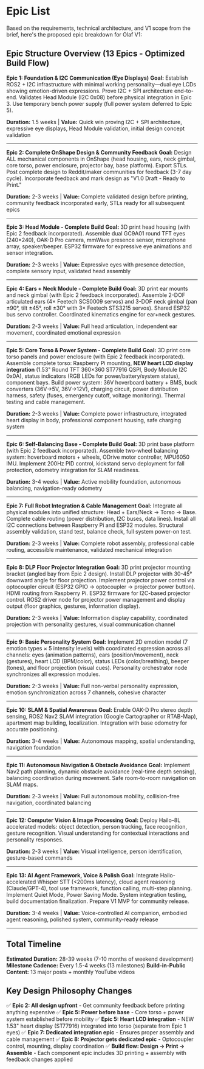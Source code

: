 # Epic List

Based on the requirements, technical architecture, and V1 scope from the brief, here's the proposed epic breakdown for Olaf V1:

## Epic Structure Overview (13 Epics - Optimized Build Flow)

**Epic 1: Foundation & I2C Communication (Eye Displays)**
**Goal:** Establish ROS2 + I2C infrastructure with minimal working personality—dual eye LCDs showing emotion-driven expressions. Prove I2C + SPI architecture end-to-end. Validates Head Module (I2C 0x08) before physical integration in Epic 3. Use temporary bench power supply (full power system deferred to Epic 5).

**Duration:** 1.5 weeks | **Value:** Quick win proving I2C + SPI architecture, expressive eye displays, Head Module validation, initial design concept validation

---

**Epic 2: Complete OnShape Design & Community Feedback**
**Goal:** Design ALL mechanical components in OnShape (head housing, ears, neck gimbal, core torso, power enclosure, projector bay, base platform). Export STLs. Post complete design to Reddit/maker communities for feedback (3-7 day cycle). Incorporate feedback and mark design as "V1.0 Draft - Ready to Print."

**Duration:** 2-3 weeks | **Value:** Complete validated design before printing, community feedback incorporated early, STLs ready for all subsequent epics

---

**Epic 3: Head Module - Complete Build**
**Goal:** 3D print head housing (with Epic 2 feedback incorporated). Assemble dual GC9A01 round TFT eyes (240×240), OAK-D Pro camera, mmWave presence sensor, microphone array, speaker/beeper. ESP32 firmware for expressive eye animations and sensor integration.

**Duration:** 2-3 weeks | **Value:** Expressive eyes with presence detection, complete sensory input, validated head assembly

---

**Epic 4: Ears + Neck Module - Complete Build**
**Goal:** 3D print ear mounts and neck gimbal (with Epic 2 feedback incorporated). Assemble 2-DOF articulated ears (4× Feetech SCS0009 servos) and 3-DOF neck gimbal (pan ±90°, tilt ±45°, roll ±30° with 3× Feetech STS3215 servos). Shared ESP32 bus servo controller. Coordinated kinematics engine for ear+neck gestures.

**Duration:** 2-3 weeks | **Value:** Full head articulation, independent ear movement, coordinated emotional expression

---

**Epic 5: Core Torso & Power System - Complete Build**
**Goal:** 3D print core torso panels and power enclosure (with Epic 2 feedback incorporated). Assemble complete torso: Raspberry Pi mounting, **NEW heart LCD display integration** (1.53" Round TFT 360×360 ST77916 QSPI, Body Module I2C 0x0A), status indicators (RGB LEDs for power/battery/system status), component bays. Build power system: 36V hoverboard battery + BMS, buck converters (36V→5V, 36V→12V), charging circuit, power distribution harness, safety (fuses, emergency cutoff, voltage monitoring). Thermal testing and cable management.

**Duration:** 2-3 weeks | **Value:** Complete power infrastructure, integrated heart display in body, professional component housing, safe charging system

---

**Epic 6: Self-Balancing Base - Complete Build**
**Goal:** 3D print base platform (with Epic 2 feedback incorporated). Assemble two-wheel balancing system: hoverboard motors + wheels, ODrive motor controller, MPU6050 IMU. Implement 200Hz PID control, kickstand servo deployment for fall protection, odometry integration for SLAM readiness.

**Duration:** 3-4 weeks | **Value:** Active mobility foundation, autonomous balancing, navigation-ready odometry

---

**Epic 7: Full Robot Integration & Cable Management**
**Goal:** Integrate all physical modules into unified structure: Head + Ears/Neck → Torso → Base. Complete cable routing (power distribution, I2C buses, data lines). Install all I2C connections between Raspberry Pi and ESP32 modules. Structural assembly validation, stand test, balance check, full system power-on test.

**Duration:** 2-3 weeks | **Value:** Complete robot assembly, professional cable routing, accessible maintenance, validated mechanical integration

---

**Epic 8: DLP Floor Projector Integration**
**Goal:** 3D print projector mounting bracket (angled bay from Epic 2 design). Install DLP projector with 30-45° downward angle for floor projection. Implement projector power control via optocoupler circuit (ESP32 GPIO → optocoupler → projector power button). HDMI routing from Raspberry Pi. ESP32 firmware for I2C-based projector control. ROS2 driver node for projector power management and display output (floor graphics, gestures, information display).

**Duration:** 2-3 weeks | **Value:** Information display capability, coordinated projection with personality gestures, visual communication channel

---

**Epic 9: Basic Personality System**
**Goal:** Implement 2D emotion model (7 emotion types × 5 intensity levels) with coordinated expression across all channels: eyes (animation patterns), ears (position/movement), neck (gestures), heart LCD (BPM/color), status LEDs (color/breathing), beeper (tones), and floor projection (visual cues). Personality orchestrator node synchronizes all expression modules.

**Duration:** 2-3 weeks | **Value:** Full non-verbal personality expression, emotion synchronization across 7 channels, cohesive character

---

**Epic 10: SLAM & Spatial Awareness**
**Goal:** Enable OAK-D Pro stereo depth sensing, ROS2 Nav2 SLAM integration (Google Cartographer or RTAB-Map), apartment map building, localization. Integration with base odometry for accurate positioning.

**Duration:** 3-4 weeks | **Value:** Autonomous mapping, spatial understanding, navigation foundation

---

**Epic 11: Autonomous Navigation & Obstacle Avoidance**
**Goal:** Implement Nav2 path planning, dynamic obstacle avoidance (real-time depth sensing), balancing coordination during movement. Safe room-to-room navigation on SLAM maps.

**Duration:** 2-3 weeks | **Value:** Full autonomous mobility, collision-free navigation, coordinated balancing

---

**Epic 12: Computer Vision & Image Processing**
**Goal:** Deploy Hailo-8L accelerated models: object detection, person tracking, face recognition, gesture recognition. Visual understanding for contextual interactions and personality responses.

**Duration:** 2-3 weeks | **Value:** Visual intelligence, person identification, gesture-based commands

---

**Epic 13: AI Agent Framework, Voice & Polish**
**Goal:** Integrate Hailo-accelerated Whisper STT (<200ms latency), cloud agent reasoning (Claude/GPT-4), tool use framework, function calling, multi-step planning. Implement Quiet Mode, Power Saving Mode. System integration testing, build documentation finalization. Prepare V1 MVP for community release.

**Duration:** 3-4 weeks | **Value:** Voice-controlled AI companion, embodied agent reasoning, polished system, community-ready release

---

## Total Timeline

**Estimated Duration:** 28-39 weeks (7-10 months of weekend development)
**Milestone Cadence:** Every 1.5-4 weeks (13 milestones)
**Build-in-Public Content:** 13 major posts + monthly YouTube videos

## Key Design Philosophy Changes

✅ **Epic 2: All design upfront** - Get community feedback before printing anything expensive
✅ **Epic 5: Power before base** - Core torso + power system established before mobility
✅ **Epic 5: Heart LCD integration** - NEW 1.53" heart display (ST77916) integrated into torso (separate from Epic 1 eyes)
✅ **Epic 7: Dedicated integration epic** - Ensures proper assembly and cable management
✅ **Epic 8: Projector gets dedicated epic** - Optocoupler control, mounting, display coordination
✅ **Build flow: Design → Print → Assemble** - Each component epic includes 3D printing + assembly with feedback changes applied

